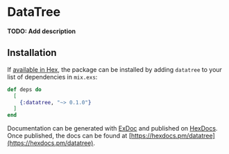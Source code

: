 # DataTree

**TODO: Add description**

## Installation

If [available in Hex](https://hex.pm/docs/publish), the package can be installed
by adding `datatree` to your list of dependencies in `mix.exs`:

```elixir
def deps do
  [
    {:datatree, "~> 0.1.0"}
  ]
end
```

Documentation can be generated with [ExDoc](https://github.com/elixir-lang/ex_doc)
and published on [HexDocs](https://hexdocs.pm). Once published, the docs can
be found at [https://hexdocs.pm/datatree](https://hexdocs.pm/datatree).

